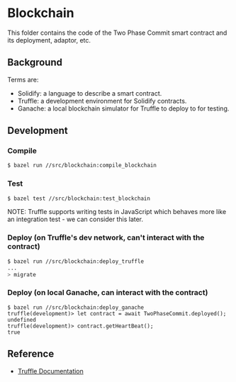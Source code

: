 # Blockchain

This folder contains the code of the Two Phase Commit smart contract and its
deployment, adaptor, etc.

## Background

Terms are:

- Solidify: a language to describe a smart contract.
- Truffle: a development environment for Solidify contracts.
- Ganache: a local blockchain simulator for Truffle to deploy to for testing.

## Development

### Compile

```bash
$ bazel run //src/blockchain:compile_blockchain
```

### Test

```bash
$ bazel test //src/blockchain:test_blockchain
```

NOTE: Truffle supports writing tests in JavaScript which behaves more like an
integration test - we can consider this later.

### Deploy (on Truffle's dev network, can't interact with the contract)

```bash
$ bazel run //src/blockchain:deploy_truffle
...
> migrate
```

### Deploy (on local Ganache, can interact with the contract)

```
$ bazel run //src/blockchain:deploy_ganache
truffle(development)> let contract = await TwoPhaseCommit.deployed();
undefined
truffle(development)> contract.getHeartBeat();
true
```

## Reference

- [Truffle Documentation](https://trufflesuite.com/docs/truffle/)
